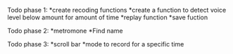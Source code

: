Todo phase 1:
*create recoding functions
*create a function to detect voice level below amount for amount of time
*replay function
*save fuction

Todo phase 2:
*metromone
*Find name

Todo phase 3:
*scroll bar
*mode to record for a specific time
